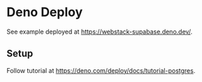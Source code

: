 # Deno Deploy

See example deployed at
<https://webstack-supabase.deno.dev/>.

## Setup

Follow tutorial at <https://deno.com/deploy/docs/tutorial-postgres>.
